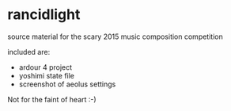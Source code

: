 # rancidlight
source material for the scary 2015 music composition competition

included are:
- ardour 4 project
- yoshimi state file
- screenshot of aeolus settings

Not for the faint of heart :-)
